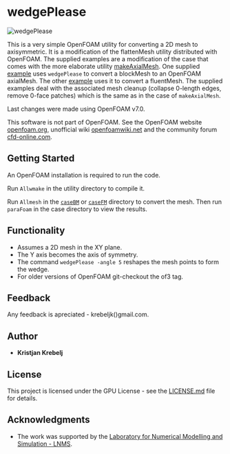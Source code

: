 # wedgePlease

![wedgePlease](wedgePlease.PNG)

This is a very simple OpenFOAM utility for converting a 2D mesh to axisymmetric.
It is a modification of the flattenMesh utility distributed with OpenFOAM.
The supplied examples are a modification of the case that comes with the more elaborate utility [makeAxialMesh](http://openfoamwiki.net/index.php/Contrib/MakeAxialMesh).
One supplied [example](/caseBM) uses `wedgePlease` to convert a blockMesh to an OpenFOAM axialMesh.
The other [example](/caseBF) uses it to convert a fluentMesh.
The supplied examples deal with the associated mesh cleanup (collapse 0-length edges, remove 0-face patches) which is the same as in the case of `makeAxialMesh`.

Last changes were made using OpenFOAM v7.0.

This software is not part of OpenFOAM.
See the OpenFOAM website [openfoam.org](https://openfoam.org/), unofficial wiki
[openfoamwiki.net](https://openfoamwiki.net/index.php/Main_Page) and the community forum
[cfd-online.com](https://www.cfd-online.com/Forums/openfoam/).

## Getting Started

An OpenFOAM installation is required to run the code.

Run `Allwmake` in the utility directory to compile it.

Run `Allmesh` in the [`caseBM`](/caseBM) or [`caseFM`](/caseFM) directory to convert the mesh. Then run `paraFoam` in the case directory to view the results.

## Functionality

* Assumes a 2D mesh in the XY plane.
* The Y axis becomes the axis of symmetry.
* The command `wedgePlease -angle 5` reshapes the mesh points to form the wedge.
* For older versions of OpenFOAM git-checkout the of3 tag.

## Feedback

Any feedback is apreciated - krebeljk()gmail.com.

## Author

* **Kristjan Krebelj**

## License

This project is licensed under the GPU License - see the [LICENSE.md](LICENSE.md) file for details.

## Acknowledgments

* The work was supported by the [Laboratory for Numerical Modelling and Simulation - LNMS](http://lab.fs.uni-lj.si/lnms/).
